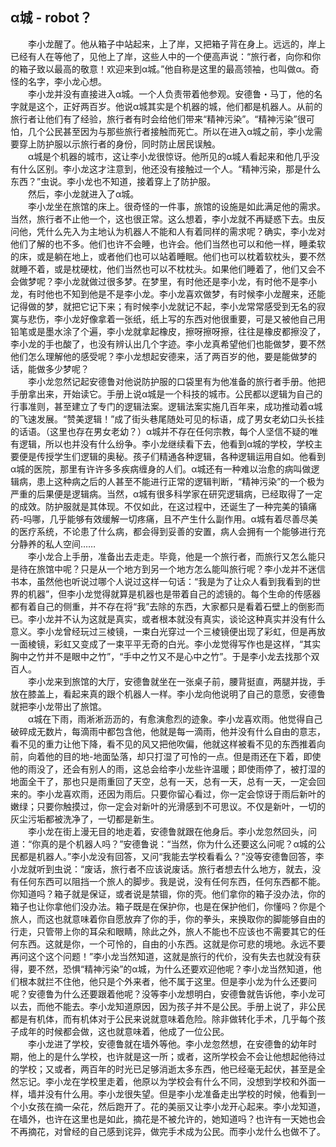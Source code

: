 ## α城 - robot？  
&emsp;&emsp;李小龙醒了。他从箱子中站起来，上了岸，又把箱子背在身上。远远的，岸上已经有人在等他了，见他上了岸，这些人中的一个便高声说：“旅行者，向你和你的箱子致以最高的敬意！欢迎来到α城。”他自称是这里的最高领袖，也叫做α。奇怪的名字，李小龙心想。  
&emsp;&emsp;李小龙并没有直接进入α城。一个人负责带着他参观。安德鲁・马丁，他的名字就是这个，正好两百岁。他说α城其实是个机器的城，他们都是机器人。从前的旅行者让他们有了经验，旅行者有时会给他们带来“精神污染”。“精神污染”很可怕，几个公民甚至因为与那些旅行者接触而死亡。所以在进入α城之前，李小龙需要穿上防护服以示旅行者的身份，同时防止居民误触。  
&emsp;&emsp;α城是个机器的城市，这让李小龙很惊讶。他所见的α城人看起来和他几乎没有什么区别。李小龙这才注意到，他还没有接触过一个人。“精神污染，那是什么东西？”虫说。李小龙也不知道，接着穿上了防护服。  
&emsp;&emsp;然后，李小龙就进入了α城。  
&emsp;&emsp;李小龙坐在旅馆的床上。很奇怪的一件事，旅馆的设施是如此满足他的需求。当然，旅行者不止他一个，这也很正常。这么想着，李小龙就不再疑惑下去。虫反问他，凭什么先入为主地认为机器人不能和人有着同样的需求呢？确实，李小龙对他们了解的也不多。他们也许不会睡，也许会。他们当然也可以和他一样，睡柔软的床，或是躺在地上，或者他们也可以站着睡眠。他们也可以枕着软枕头，要不然就睡不着，或是枕硬枕，他们当然也可以不枕枕头。如果他们睡着了，他们又会不会做梦呢？李小龙就做过很多梦。在梦里，有时他还是李小龙，有时他不是李小龙，有时他也不知到他是不是李小龙。李小龙喜欢做梦，有时候李小龙醒来，还能记得做的梦，就把它记下来；有时候李小龙就记不起，李小龙常常感受到无名的寂寞与悲伤，李小龙好像拿着一张纸，纸上写的东西对他很重要，可是又被他自己用铅笔或是墨水涂了个遍，李小龙就拿起橡皮，擦呀擦呀擦，往往是橡皮都擦没了，李小龙的手也酸了，也没有辨认出几个字迹。李小龙真希望他们也能做梦，要不然他们怎么理解他的感受呢？李小龙想起安德来，活了两百岁的他，要是能做梦的话，能做多少梦呢？  
&emsp;&emsp;李小龙忽然记起安德鲁对他说防护服的口袋里有为他准备的旅行者手册。他把手册拿出来，开始读它。手册上说α城是一个科技的城市。公民都以逻辑为自己的行事准则，甚至建立了专门的逻辑法案。逻辑法案实施几百年来，成功推动着α城的飞速发展。“赞美逻辑！”成了街头巷尾随处可见的标语，成了男女老幼口头长挂的话语。（这里也存在男女老幼？）α城并不存在任何宗教，每个人坚信不疑的唯有逻辑，所以也并没有什么纷争。李小龙继续看下去，他看到α城的学校，学校主要便是传授学生们逻辑的奥秘。孩子们精通各种逻辑，各种逻辑运用自如。他看到α城的医院，那里有许许多多疾病缠身的人们。α城还有一种难以治愈的病叫做逻辑病，患上这种病之后的人甚至不能进行正常的逻辑判断，“精神污染”的一个极为严重的后果便是逻辑病。当然，α城有很多科学家在研究逻辑病，已经取得了一定的成效。防护服就是其体现。不仅如此，在这过程中，还诞生了一种完美的镇痛药-吗哪，几乎能够有效缓解一切疼痛，且不产生什么副作用。α城有着尽善尽美的医疗系统，不论患了什么病，都会得到妥善的安置，病人会拥有一个能够进行充分静养的私人空间……  
&emsp;&emsp;李小龙合上手册，准备出去走走。毕竟，他是一个旅行者，而旅行又怎么能只是待在旅馆中呢？只是从一个地方到另一个地方怎么能叫旅行呢？李小龙并不迷信书本，虽然他也听说过哪个人说过这样一句话：“我是为了让众人看到我看到的世界的机器”，但李小龙觉得就算是机器也是带着自己的滤镜的。每个生命的传感器都有着自己的侧重，并不存在将“我”去除的东西，大家都只是看着石壁上的倒影而已。李小龙并不认为这就是真实，或者根本就没有真实，谈论这种真实并没有什么意义。李小龙曾经玩过三棱镜，一束白光穿过一个三棱镜便出现了彩虹，但是再放一面棱镜，彩虹又变成了一束平平无奇的白光。李小龙觉得写作也是这样，“其实胸中之竹并不是眼中之竹”，“手中之竹又不是心中之竹”。于是李小龙去找那个双百人。  
&emsp;&emsp;李小龙来到旅馆的大厅，安德鲁就坐在一张桌子前，腰背挺直，两腿并拢，手放在膝盖上，看起来真的跟个机器人一样。李小龙向他说明了自己的意愿，安德鲁就把李小龙带出了旅馆。  
&emsp;&emsp;α城在下雨，雨淅淅沥沥的，有愈演愈烈的迹象。李小龙喜欢雨。他觉得自己破碎成无数片，每滴雨中都包含他，他就是每一滴雨，他并没有什么自由的意志，看不见的重力让他下降，看不见的风又把他吹偏，他就这样被看不见的东西推着向前，向着他的目的地-地面坠落，却只打湿了可怜的一点。但是雨还在下着，即使他的雨没了，还会有别人的雨，这总会给李小龙些许温暖；即使雨停了，被打湿的地面全干了，那也只是雨重回了天空，总有一天，总有一天，总有一天，一定会回来的。李小龙喜欢雨，还因为雨后。只要你留心看过，你一定会惊讶于雨后新叶的嫩绿；只要你触摸过，你一定会对新叶的光滑感到不可思议。不仅是新叶，一切的灰尘污垢都被洗净了，一切都是新生。  
&emsp;&emsp;李小龙在街上漫无目的地走着，安德鲁就跟在他身后。李小龙忽然回头，问道：“你真的是个机器人吗？”安德鲁说：“当然，你为什么还要这么问呢？α城的公民都是机器人。”李小龙没有回答，又问“我能去学校看看么？”没等安德鲁回答，李小龙就听到虫说：“废话，旅行者不应该说废话。旅行者想去什么地方，就去，没有任何东西可以阻挡一个旅人的脚步。我是说，没有任何东西，任何东西都不能。你知道吗？箱子就是保证，或者说是禁锢，你的壳。他们拿你的箱子没办法，你的箱子也让你拿他们没办法。箱子既是在保护你，也是在保护他们，你懂吗？你是个旅人，而这也就意味着你自愿放弃了你的手，你的拳头，来换取你的脚能够自由的行走，只管带上你的耳朵和眼睛，除此之外，旅人不能也不应该也不需要其它的任何东西。这就是你，一个可怜的，自由的小东西。这就是你可悲的境地。永远不要再问这个这个问题！”李小龙当然知道，这就是旅行的代价，没有失去也就没有获得，要不然，恐惧“精神污染”的α城，为什么还要欢迎他呢？李小龙当然知道，他们根本就拦不住他，他只是个外来者，他不属于这里。但是李小龙为什么还要问呢？安德鲁为什么还要跟着他呢？没等李小龙想明白，安德鲁就告诉他，李小龙可以去，而他不能去。李小龙知道原因，因为孩子并不是公民。手册上说了，非公民都是有机体，而有机体对于公民来说就意味着危险。除非做转化手术，几乎每个孩子成年的时候都会做，这也就意味着，他成了一位公民。  
&emsp;&emsp;李小龙进了学校，安德鲁就在墙外等他。李小龙忽然想，在安德鲁的幼年时期，他上的是什么学校，也许就是这一所；或者，这所学校会不会让他想起他待过的学校；又或者，两百年的时光已足够消逝太多东西，他已经毫无起伏，甚至是全然忘记。李小龙在学校里走着，他原以为学校会有什么不同，没想到学校和外面一样，墙并没有什么用。李小龙很失望。但是李小龙准备走出学校的时候，他看到一个小女孩在摘一朵花，然后跑开了。花的美丽又让李小龙开心起来。李小龙知道，在墙外，也许在这里也是如此，摘花是不被允许的，她知道吗？也许有一天她也会不再摘花，对曾经的自己感到诧异，做完手术成为公民。而李小龙什么也做不了。
